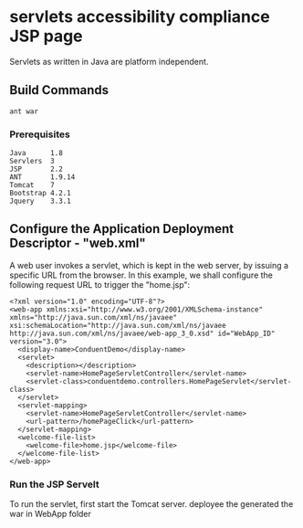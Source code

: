 # servlets accessibility compliance JSP page
Servlets as written in Java are platform independent. 

## Build Commands
```
ant war
```

### Prerequisites
```
Java      1.8
Servlers  3
JSP       2.2
ANT       1.9.14
Tomcat    7
Bootstrap 4.2.1
Jquery    3.3.1
```
## Configure the Application Deployment Descriptor - "web.xml"
A web user invokes a servlet, which is kept in the web server, by issuing a specific URL from the browser. In this example, we shall configure the following request URL to trigger the "home.jsp":
```
<?xml version="1.0" encoding="UTF-8"?>
<web-app xmlns:xsi="http://www.w3.org/2001/XMLSchema-instance" xmlns="http://java.sun.com/xml/ns/javaee" xsi:schemaLocation="http://java.sun.com/xml/ns/javaee http://java.sun.com/xml/ns/javaee/web-app_3_0.xsd" id="WebApp_ID" version="3.0">
  <display-name>ConduentDemo</display-name>
  <servlet>
    <description></description>
    <servlet-name>HomePageServletController</servlet-name>
    <servlet-class>conduentdemo.controllers.HomePageServlet</servlet-class>
  </servlet>
  <servlet-mapping>
    <servlet-name>HomePageServletController</servlet-name>
    <url-pattern>/homePageClick</url-pattern>
  </servlet-mapping>
  <welcome-file-list>
    <welcome-file>home.jsp</welcome-file>
  </welcome-file-list>
</web-app>
```
### Run the JSP Servelt
To run the servlet, first start the Tomcat server. deployee the generated the war in WebApp folder 
